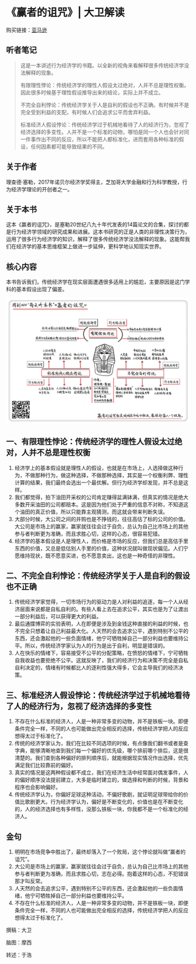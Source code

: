 《赢者的诅咒》| 大卫解读
================================

购买链接：[亚马逊](https://www.amazon.cn/赢者的诅咒-经济生活中的悖论与反常现象-理查德·H·泰勒/dp/B00CFGWPYQ/ref=sr_1_1?ie=UTF8&qid=1509111660&sr=8-1&keywords=9787300170749)

听者笔记
--------------------------------

> 这是一本讲述行为经济学的书籍。以全新的视角来看解释很多传统经济学没法解释的现象。
>
> 有限理性悖论：传统经济学的理性人假设太过绝对，人并不总是理性权衡。因此很多时候基于理性假设推导出来的结论，实际上并不成立。
>
> 不完全自利悖论：传统经济学关于人是自利的假设也不正确。有时候并不是完全受到利益的支配，有时候人们会追求公平而舍弃利益。
>
> 标准经济人假设悖论：传统经济学过于机械地看待了人的经济行为，忽视了经济选择的多变性。人并不是一个标准的动物，哪怕是同一个人也会针对同一件事作出不同的反应，所以不能把人都标准化，进而套用各种标准的假设，任何因素都可能导致结果的不同。

关于作者
--------------------------------

理查德·塞勒，2017年诺贝尔经济学奖得主，芝加哥大学金融和行为科学教授，行为经济学理论的开创者之一。     

关于本书
--------------------------------

这本《赢者的诅咒》，是塞勒20世纪八九十年代发表的14篇论文的合集，探讨的都是行为经济学领域的研究成果和进展。这本书研究的正是人类的非理性决策行为，运用了很多行为经济学的知识，解释了很多传统经济学没法解释的现象。这能帮我们在经济学的基本思维框架上做进一步延伸，更科学地认知现实世界。     

核心内容
--------------------------------

本书告诉我们，传统经济学在现实层面遭遇很多适用上的尴尬，主要原因是这门学科的基本假设出现了偏差。     
 
![](the-winner-s-curse/001.JPG)

一、有限理性悖论：传统经济学的理性人假设太过绝对，人并不总是理性权衡
--------------------------------

1. 经济学上的基本假设就是理性人的假设，也就是在市场上，人选择做这种行为，不做那种行为，做这种选择，不做那种选择，其实是一个权衡利弊、理性计算的结果，我们最终会选出一个最优解。但行为经济学却发现，并不总是这样。
2. 我们都觉得，拍下油田开采权的公司肯定赚得盆满钵满，但真实的情况是绝大多数开采油田的公司都赔本。这是因为他们处于严重的信息不对称，不知道这个油田的真正价值，所以只能靠主观猜测，而这就会带来判断失误。
3. 大部分时候，大公司之间的并购也是不挣钱的，往往高估了标的公司的价值。大公司是市场上的赢家，赢家就往往会过于自负，总认为自己比市场上的其他参与者判断更为准确，而且求胜心切，这样的心态，很容易犯错。
4. 经济学的基本假设是人是理性人，而价格是市场的反应，但我们总是高估手里东西的价值，又总是低估别人手里的价值，这种状况就叫做现状偏见。人们宁愿维持现状，既不愿意买进，也不愿意卖出，这也是一种奇怪的非理性。

二、不完全自利悖论：传统经济学关于人是自利的假设也不正确
--------------------------------

1. 传统经济学家觉得，一切市场行为的驱动力是人对利益的追逐，每一个人从经济层面来说都是自私自利的。有些人看上去在追求公平，其实也是为了让渡出一部分利益后，可以获得更大的利益。
2. 最后通牒博弈的实验表明，人在即便是涉及到金钱这种直接的利益的时候，也不完全只想着让自己利益最大化。人天然的会去追求公平，遇到特别不公平的东西，还会激起他的一些负面情绪，他宁可牺牲掉自己一部分利益也要维持公平。所以，传统经济学家认为人的行为是出于自利，明显是错误的。
3. 人在快乐的情绪下，容易接受不公平的分配策略，在愤怒的情绪下，宁可牺牲自我收益也要拒绝不公平。这就反映了，我们的经济行为和决策不完全是自私自利决定的，情绪有时候都比人的逐利性强大得多，它会主导我们的经济决策。

三、标准经济人假设悖论：传统经济学过于机械地看待了人的经济行为，忽视了经济选择的多变性
--------------------------------

1. 不存在什么标准的经济人，人是一种非常多变的动物，并不是铁板一块。即便条件完全一样，不同的人也可能做出完全相反的选择，传统经济学把人的反应想得太过于标准化了。
2. 传统的经济学家认为，我们在比较不同选项的时候，有点像我们翻书或者是查字典，能够清晰地查到我们每一个偏好的优先级，哪个排前哪个排后，这是很清楚的。我们查到各种偏好的排列顺序后，就能根据现实情况作出选择，优先满足我们比较靠前的偏好。
3. 真实的情况是这两种假设都不成立，我们在经济生活中经常面对偶发事件，人的偏好顺序没法提前建立，大多是临时建立的，做选择和判断的时候，背景和程序也会影响偏好。
4. 传统经济学认为，你偏好足球这种活动，不偏好歌剧，就证明足球带给你的价值比歌剧更大。行为经济学认为，偏好是不断变化的，价值也是在不断变化的，人的经济选择也有多样性，没那么铁板一块，你我都不是一个标准化的经济人。 

金句
--------------------------------

1. 明明在市场竞争中胜出了，最终却落入了一个败局，这个悖论就叫做“赢者的诅咒”。
2. 大公司是市场上的赢家，赢家就往往会过于自负，总认为自己比市场上的其他参与者判断更为准确，而且求胜心切，志在必得。抱着这样的心态，不犯错误那才叫反常。
3. 人天然的会去追求公平，遇到特别不公平的东西，还会激起他的一些负面情绪，他宁可牺牲掉自己一部分利益也要维持公平。
4. 不存在什么标准的经济人，人是一种非常多变的动物，并不是铁板一块，即便条件完全一样，不同的人也可能做出完全相反的选择，传统经济学把人的反应想得太过于标准化了。

撰稿：大卫

脑图：摩西

转述：于浩